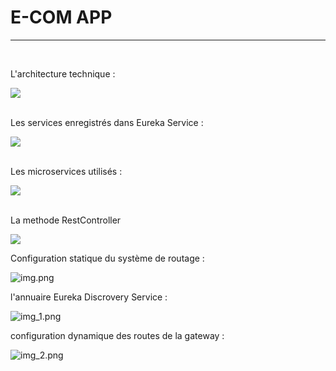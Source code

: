 # E-COM APP

<hr>

<br>

L'architecture technique :

<img src="captures/archi.PNG">

<br>

<br>

Les services enregistrés dans Eureka Service :

<img src="captures/eurekaClients.PNG">

<br>

<br>

Les microservices utilisés :

<img src="captures/mss.PNG">

<br>

<br>

La methode RestController

<img src="captures/bill.PNG">


Configuration statique du système de routage : 

![img.png](img.png)


l'annuaire Eureka Discrovery Service : 

![img_1.png](img_1.png)


configuration dynamique des routes de la gateway : 

![img_2.png](img_2.png)
